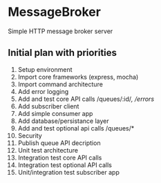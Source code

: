 # MessageBroker
Simple HTTP message broker server

## Initial plan with priorities
1. Setup environment
2. Import core frameworks (express, mocha)
3. Import command architecture
4. Add error logging
5. Add and test core API calls /queues/:id/*, /errors*
6. Add subscriber client
7. Add simple consumer app
8. Add database/persistance layer
9. Add and test optional api calls /queues/*
10. Security
11. Publish queue API decription
12. Unit test architecture
13. Integration test core API calls
14. Integration test optional API calls 
15. Unit/integration test subscriber app
